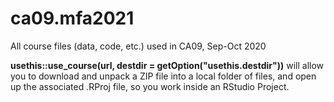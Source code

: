 # ca09.mfa2021

All course files (data, code, etc.) used in CA09, Sep-Oct 2020

**usethis::use_course(url, destdir = getOption("usethis.destdir"))** will allow you to download and unpack a ZIP file into a local folder of files, and open up the associated .RProj file, so you work inside an RStudio Project.
